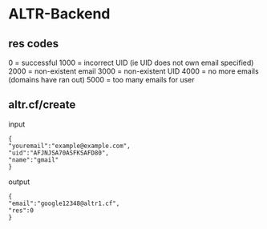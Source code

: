 # ALTR-Backend

## res codes
0 = successful
1000 = incorrect UID (ie UID does not own email specified)
2000 = non-existent email
3000 = non-existent UID
4000 = no more emails (domains have ran out)
5000 = too many emails for user

## altr.cf/create
input
```
{
"youremail":"example@example.com",
"uid":"AFJNJSA70ASFKSAFD80",
"name":"gmail"
}
```
output
```
{
"email":"google12348@altr1.cf",
"res":0
}
```
